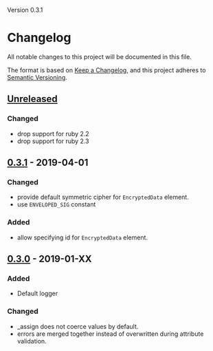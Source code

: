 Version 0.3.1

# Changelog
All notable changes to this project will be documented in this file.

The format is based on [Keep a Changelog](https://keepachangelog.com/en/1.0.0/),
and this project adheres to [Semantic Versioning](https://semver.org/spec/v2.0.0.html).

## [Unreleased]
### Changed
- drop support for ruby 2.2
- drop support for ruby 2.3

## [0.3.1] - 2019-04-01
### Changed
- provide default symmetric cipher for `EncryptedData` element.
- use `ENVELOPED_SIG` constant

### Added
- allow specifying id for `EncryptedData` element.

## [0.3.0] - 2019-01-XX
### Added
- Default logger

### Changed
- \_assign does not coerce values by default.
- errors are merged together instead of overwritten during attribute validation.

[Unreleased]: https://github.com/saml-kit/xml-kit/compare/v0.3.1...HEAD
[0.3.1]: https://github.com/saml-kit/xml-kit/compare/v0.3.0...v0.3.1
[0.3.0]: https://github.com/saml-kit/xml-kit/compare/v0.2.0...v0.3.0
[0.2.0]: https://github.com/saml-kit/xml-kit/compare/v0.1.14...v0.2.0
[0.1.14]: https://github.com/saml-kit/xml-kit/compare/v0.1.13...v0.1.14
[0.1.13]: https://github.com/saml-kit/xml-kit/compare/v0.1.12...v0.1.13
[0.1.12]: https://github.com/saml-kit/xml-kit/compare/v0.1.11...v0.1.12
[0.1.11]: https://github.com/saml-kit/xml-kit/compare/v0.1.10...v0.1.11
[0.1.10]: https://github.com/saml-kit/xml-kit/compare/v0.1.9...v0.1.10
[0.1.9]: https://github.com/saml-kit/xml-kit/compare/v0.1.8...v0.1.9
[0.1.8]: https://github.com/saml-kit/xml-kit/compare/v0.1.7...v0.1.8
[0.1.7]: https://github.com/saml-kit/xml-kit/compare/v0.1.6...v0.1.7
[0.1.6]: https://github.com/saml-kit/xml-kit/compare/v0.1.5...v0.1.6
[0.1.5]: https://github.com/saml-kit/xml-kit/compare/v0.1.4...v0.1.5
[0.1.4]: https://github.com/saml-kit/xml-kit/compare/v0.1.3...v0.1.4
[0.1.3]: https://github.com/saml-kit/xml-kit/compare/v0.1.1...v0.1.3
[0.1.1]: https://github.com/saml-kit/xml-kit/compare/v0.1.1...v0.1.1
[0.1.1]: https://github.com/saml-kit/xml-kit/compare/v0.1.0...v0.1.1
[0.1.0]: https://github.com/saml-kit/xml-kit/compare/v0.1.0...v0.1.0
